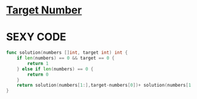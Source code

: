 # [Target Number](https://school.programmers.co.kr/learn/courses/30/lessons/43165)

# SEXY CODE
```go
func solution(numbers []int, target int) int {
    if len(numbers) == 0 && target == 0 {
        return 1
    } else if len(numbers) == 0 {
        return 0
    }
    return solution(numbers[1:],target-numbers[0])+ solution(numbers[1:],target+numbers[0])    
}
```